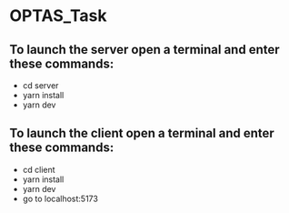 # OPTAS_Task

## To launch the server open a terminal and enter these commands:

- cd server
- yarn install
- yarn dev

## To launch the client open a terminal and enter these commands:

- cd client
- yarn install
- yarn dev
- go to localhost:5173
